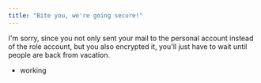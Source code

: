 ```yaml
---
title: "Bite you, we're going secure!"
---
```



<p>I'm sorry, since you not only sent your mail to the personal account instead of the role account, but you also encrypted it, you'll just have to wait until people are back from vacation.</p><ul class="filed-as"><li>working</li></ul>